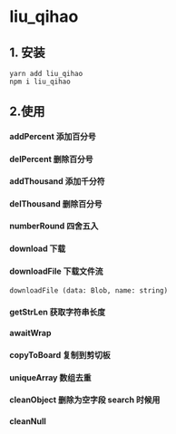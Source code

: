 # liu_qihao

## 1. 安装
```
yarn add liu_qihao
npm i liu_qihao
```
## 2.使用

#### addPercent 添加百分号
#### delPercent 删除百分号
#### addThousand 添加千分符
#### delThousand 删除百分号
#### numberRound 四舍五入
#### download 下载
#### downloadFile 下载文件流
    downloadFile (data: Blob, name: string)
#### getStrLen 获取字符串长度
#### awaitWrap
#### copyToBoard 复制到剪切板
#### uniqueArray 数组去重
#### cleanObject 删除为空字段 search 时候用
#### cleanNull
